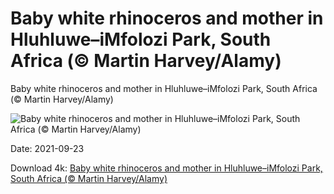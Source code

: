 # Baby white rhinoceros and mother in Hluhluwe–iMfolozi Park, South Africa (© Martin Harvey/Alamy)

Baby white rhinoceros and mother in Hluhluwe–iMfolozi Park, South Africa (© Martin Harvey/Alamy)

![Baby white rhinoceros and mother in Hluhluwe–iMfolozi Park, South Africa (© Martin Harvey/Alamy)](https://bing.com/th?id=OHR.BabyRhino_EN-US4289854732_UHD.jpg&w=1024&h=576)

Date: 2021-09-23

Download 4k: [Baby white rhinoceros and mother in Hluhluwe–iMfolozi Park, South Africa (© Martin Harvey/Alamy)](https://bing.com/th?id=OHR.BabyRhino_EN-US4289854732_UHD.jpg)

